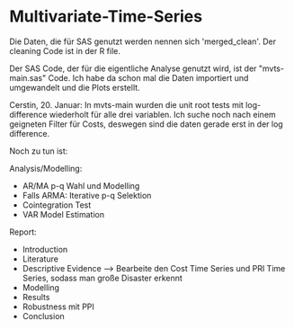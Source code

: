 # Multivariate-Time-Series

Die Daten, die für SAS genutzt werden nennen sich 'merged_clean'. Der cleaning Code ist in der R file.

Der SAS Code, der für die eigentliche Analyse genutzt wird, ist der "mvts-main.sas" Code. Ich habe da schon mal die Daten importiert und umgewandelt und die Plots erstellt. 

Cerstin, 20. Januar: In mvts-main wurden die unit root tests mit log-difference wiederholt für alle drei variablen. Ich suche noch nach einem geigneten Filter für Costs, deswegen sind die daten gerade erst in der log difference.


Noch zu tun ist: 

Analysis/Modelling:
- AR/MA p-q Wahl und Modelling
- Falls ARMA: Iterative p-q Selektion
- Cointegration Test
- VAR Model Estimation

Report: 
- Introduction
- Literature
- Descriptive Evidence --> Bearbeite den Cost Time Series und PRI Time Series, sodass man große Disaster erkennt
- Modelling
- Results
- Robustness mit PPI
- Conclusion

